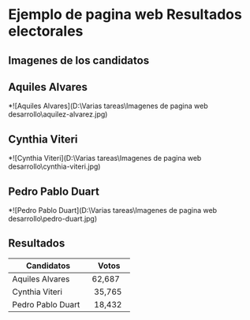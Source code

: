 # Ejemplo de pagina web Resultados electorales

## Imagenes de los candidatos

## Aquiles Alvares

*![Aquiles Alvares](D:\Varias tareas\Imagenes de pagina web desarrollo\aquilez-alvarez.jpg)

## Cynthia Viteri

*![Cynthia Viteri](D:\Varias tareas\Imagenes de pagina web desarrollo\cynthia-viteri.jpg)

## Pedro Pablo Duart

*![Pedro Pablo Duart](D:\Varias tareas\Imagenes de pagina web desarrollo\pedro-duart.jpg)


## Resultados

| Candidatos         | Votos   |
| -------            | --------|
| Aquiles Alvares    | 62,687  |
| Cynthia Viteri     | 35,765  |
| Pedro Pablo Duart  | 18,432  |

